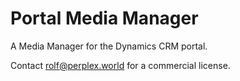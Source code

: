 # Portal Media Manager
A Media Manager for the Dynamics CRM portal.

Contact rolf@perplex.world for a commercial license.
